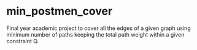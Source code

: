 min_postmen_cover
=================

Final year academic project to cover all the edges of a given graph using minimum number of paths keeping the total path weight within a given constraint Q.
